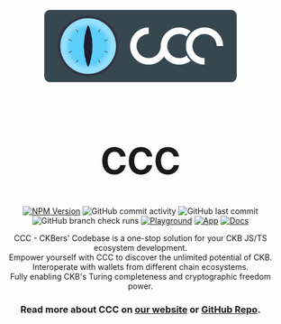<p align="center">
  <a href="https://app.ckbccc.com/">
    <img alt="Logo" src="https://raw.githubusercontent.com/ckb-devrel/ccc/master/assets/logoAndText.svg" style="height: 8rem; max-width: 90%; padding: 0.5rem 0;" />
  </a>
</p>

<h1 align="center" style="font-size: 64px;">
  CCC
</h1>

<p align="center">
  <a href="https://www.npmjs.com/package/@ckb-ccc/ccc"><img
    alt="NPM Version" src="https://img.shields.io/npm/v/%40ckb-ccc%2Fccc"
  /></a>
  <img alt="GitHub commit activity" src="https://img.shields.io/github/commit-activity/m/ckb-devrel/ccc" />
  <img alt="GitHub last commit" src="https://img.shields.io/github/last-commit/ckb-devrel/ccc/master" />
  <img alt="GitHub branch check runs" src="https://img.shields.io/github/check-runs/ckb-devrel/ccc/master" />
  <a href="https://live.ckbccc.com/"><img
    alt="Playground" src="https://img.shields.io/website?url=https%3A%2F%2Flive.ckbccc.com%2F&label=Playground"
  /></a>
  <a href="https://app.ckbccc.com/"><img
    alt="App" src="https://img.shields.io/website?url=https%3A%2F%2Fapp.ckbccc.com%2F&label=App"
  /></a>
  <a href="https://docs.ckbccc.com/"><img
    alt="Docs" src="https://img.shields.io/website?url=https%3A%2F%2Fdocs.ckbccc.com%2F&label=Docs"
  /></a>
</p>

<p align="center">
  CCC - CKBers' Codebase is a one-stop solution for your CKB JS/TS ecosystem development. 
  <br />
  Empower yourself with CCC to discover the unlimited potential of CKB.
  <br />
  Interoperate with wallets from different chain ecosystems.
  <br />
  Fully enabling CKB's Turing completeness and cryptographic freedom power.
</p>

<h3 align="center">
  Read more about CCC on <a href="https://docs.ckbccc.com">our website</a> or <a href="https://github.com/ckb-devrel/ccc">GitHub Repo</a>.
</h3>
